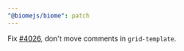 ```yaml
---
"@biomejs/biome": patch
---
```

Fix [#4026](https://github.com/biomejs/biome/issues/4026), don't move comments in `grid-template`.

